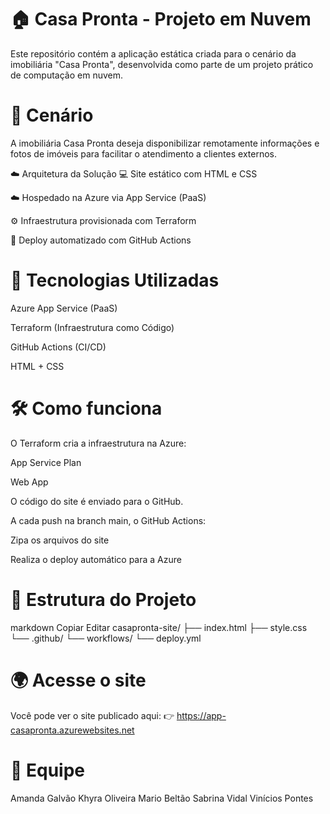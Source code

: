 # 🏠 Casa Pronta - Projeto em Nuvem
Este repositório contém a aplicação estática criada para o cenário da imobiliária "Casa Pronta", desenvolvida como parte de um projeto prático de computação em nuvem.

# 📌 Cenário
A imobiliária Casa Pronta deseja disponibilizar remotamente informações e fotos de imóveis para facilitar o atendimento a clientes externos.

☁️ Arquitetura da Solução
💻 Site estático com HTML e CSS

☁️ Hospedado na Azure via App Service (PaaS)

⚙️ Infraestrutura provisionada com Terraform

🔁 Deploy automatizado com GitHub Actions

# 🚀 Tecnologias Utilizadas
Azure App Service (PaaS)

Terraform (Infraestrutura como Código)

GitHub Actions (CI/CD)

HTML + CSS

# 🛠️ Como funciona
O Terraform cria a infraestrutura na Azure:

App Service Plan

Web App

O código do site é enviado para o GitHub.

A cada push na branch main, o GitHub Actions:

Zipa os arquivos do site

Realiza o deploy automático para a Azure

# 📂 Estrutura do Projeto
markdown
Copiar
Editar
casapronta-site/
├── index.html
├── style.css
└── .github/
    └── workflows/
        └── deploy.yml

# 🌍 Acesse o site
Você pode ver o site publicado aqui:
👉 https://app-casapronta.azurewebsites.net

# 👥 Equipe
Amanda Galvão
Khyra Oliveira
Mario Beltão
Sabrina Vidal
Vinícios Pontes